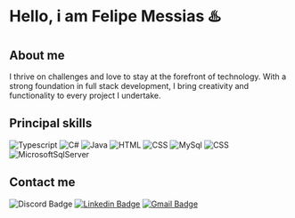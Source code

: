 
# Hello, i am Felipe Messias ♨️


## About me
I thrive on challenges and love to stay at the forefront of technology. With a strong foundation in full stack development, I bring creativity and functionality to every project I undertake.


## Principal skills
![Typescript](https://img.shields.io/badge/TypeScript-303030.svg?style=for-the-badge&logo=TypeScript&logoColor=white) ![C#](https://img.shields.io/badge/csharp-303030.svg?style=for-the-badge&logo=csharp&logoColor=white) ![Java](https://img.shields.io/badge/Java-303030.svg?style=for-the-badge&logo=openjdk&logoColor=white) ![HTML](https://img.shields.io/badge/Html-303030.svg?style=for-the-badge&logo=html5&logoColor=white) ![CSS](https://img.shields.io/badge/Html-303030.svg?style=for-the-badge&logo=css3&logoColor=white) ![MySql](https://img.shields.io/badge/Html-303030.svg?style=for-the-badge&logo=mysql&logoColor=white) ![CSS](https://img.shields.io/badge/Html-303030.svg?style=for-the-badge&logo=css3&logoColor=white) ![MicrosoftSqlServer](https://img.shields.io/badge/Html-303030.svg?style=for-the-badge&logo=microsoft%20sql%20server&logoColor=white)


## Contact me
![Discord Badge](https://img.shields.io/badge/-@FelipeMessias-303030?style=for-the-badge&labelColor=303030&logo=discord&logoColor=white&link=https://discord.com/channels/@me/486960057863372816)
[![Linkedin Badge](https://img.shields.io/badge/-Felipe%20Messias-303030?style=for-the-badge&logo=Linkedin&logoColor=white&link=https://www.linkedin.com/in/felipe-messias-fms
)](https://www.linkedin.com/in/felipe-messias-fms) [![Gmail Badge](https://img.shields.io/badge/-felipe.messias.fms@gmail.com-303030?style=for-the-badge&logo=Gmail&logoColor=white&link=mailto:felipe.messias.fms@gmail.com)](mailto:felipe.messias.fms@gmail.com)
